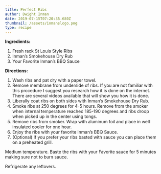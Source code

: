 ```yaml
---
title: Perfect Ribs
author: Dwight Inman
date: 2019-07-15T07:20:35.680Z
thumbnail: /assets/inmanslogo.png
type: recipe
---
```

**Ingredients:**

1. Fresh rack St Louis Style Ribs
2. Inman’s Smokehouse Dry Rub
3. Your Favorite Inman’s BBQ Sauce

**Directions:**

1. Wash ribs and pat dry with a paper towel.
2. Remove membrane from underside of ribs. If you are not familiar with this procedure I suggest you research how it is done on the internet. There are several videos available that will show you how it is done.
3. Liberally coat ribs on both sides with Inman’s Smokehouse Dry Rub.
4. Smoke ribs at 250 degrees for 4-5 hours. Remove from the smoker when internal temperature reached 185-190 degrees and ribs droop when picked up in the center using tongs.
5. Remove ribs from smoker. Wrap with aluminum foil and place in well insulated cooler for one hour.
6. Enjoy the ribs with your favorite Inman’s BBQ Sauce.
7. (Optional) If you prefer your ribs basted with sauce you can place them on a preheated grill.

Medium temperature. Baste the ribs with your Favorite sauce for 5 minutes making sure not to burn sauce.

Refrigerate any leftovers.
